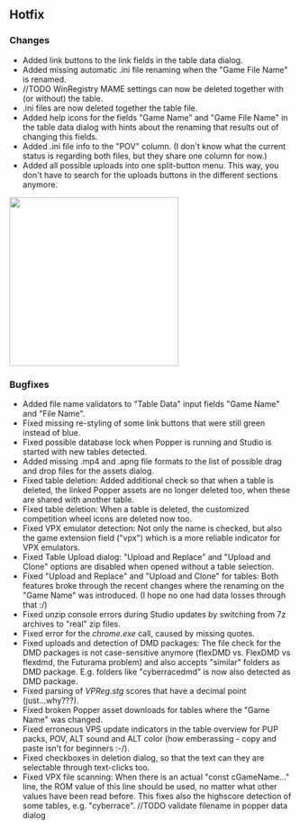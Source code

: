 ## Hotfix

### Changes

- Added link buttons to the link fields in the table data dialog.
- Added missing automatic .ini file renaming when the "Game File Name" is renamed.
- //TODO WinRegistry MAME settings can now be deleted together with (or without) the table.
- .ini files are now deleted together the table file.
- Added help icons for the fields "Game Name" and "Game File Name" in the table data dialog with hints about the renaming that results out of changing this fields.
- Added .ini file info to the "POV" column. (I don't know what the current status is regarding both files, but they share one column for now.) 
- Added all possible uploads into one split-button menu. This way, you don't have to search for the uploads buttons in the different sections anymore.

<img src="https://raw.githubusercontent.com/syd711/vpin-studio/main/documentation/tables/upload-buttons.png" width="300" />


### Bugfixes

- Added file name validators to "Table Data" input fields "Game Name" and "File Name".
- Fixed missing re-styling of some link buttons that were still green instead of blue.
- Fixed possible database lock when Popper is running and Studio is started with new tables detected.
- Added missing .mp4 and .apng file formats to the list of possible drag and drop files for the assets dialog.
- Fixed table deletion: Added additional check so that when a table is deleted, the linked Popper assets are no longer deleted too, when these are shared with another table.
- Fixed table deletion: When a table is deleted, the customized competition wheel icons are deleted now too.
- Fixed VPX emulator detection: Not only the name is checked, but also the game extension field ("vpx") which is a more reliable indicator for VPX emulators.
- Fixed Table Upload dialog: "Upload and Replace" and "Upload and Clone" options are disabled when opened without a table selection.
- Fixed "Upload and Replace" and "Upload and Clone" for tables: Both features broke through the recent changes where the renaming on the "Game Name" was introduced. (I hope no one had data losses through that :/) 
- Fixed unzip console errors during Studio updates by switching from 7z archives to "real" zip files.
- Fixed error for the _chrome.exe_ call, caused by missing quotes. 
- Fixed uploads and detection of DMD packages: The file check for the DMD packages is not case-sensitive anymore (flexDMD vs. FlexDMD vs flexdmd, the Futurama problem) and also accepts "similar" folders as DMD package. E.g. folders like "cyberracedmd" is now also detected as DMD package.
- Fixed parsing of _VPReg.stg_ scores that have a decimal point (just...why???).
- Fixed broken Popper asset downloads for tables where the "Game Name" was changed.
- Fixed erroneous VPS update indicators in the table overview for PUP packs, POV, ALT sound and ALT color (how emberassing - copy and paste isn't for beginners :-/).
- Fixed checkboxes in deletion dialog, so that the text can they are selectable through text-clicks too.
- Fixed VPX file scanning: When there is an actual "const cGameName..." line, the ROM value of this line should be used, no matter what other values have been read before. This fixes also the highscore detection of some tables, e.g. "cyberrace". 
//TODO validate  filename in popper data dialog 
